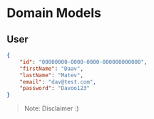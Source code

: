# Domain Models

## User

```json 
{
    "id": "00000000-0000-0000-000000000000",
    "firstName": "Daav",
    "lastName": "Matev",
    "email": "dav@test.com",
    "password": "Davoo123"
}
```
> Note: Disclaimer :)
